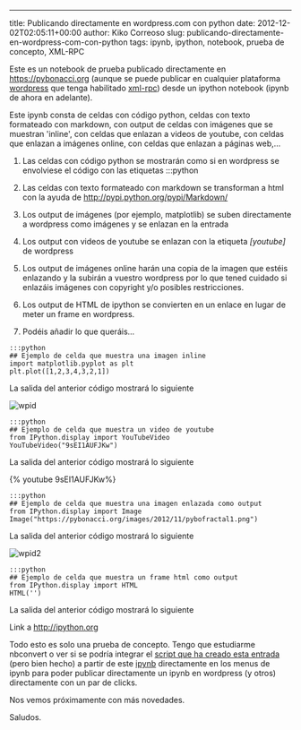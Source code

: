 ---
title: Publicando directamente en wordpress.com con python
date: 2012-12-02T02:05:11+00:00
author: Kiko Correoso
slug: publicando-directamente-en-wordpress-com-con-python
tags: ipynb, ipython, notebook, prueba de concepto, XML-RPC

Este es un notebook de prueba publicado directamente en <https://pybonacci.org> (aunque se puede publicar en cualquier plataforma [wordpress](http://wordpress.org/) que tenga habilitado [xml-rpc](http://codex.wordpress.org/XML-RPC_Support)) desde un ipython notebook (ipynb de ahora en adelante).

Este ipynb consta de celdas con código python, celdas con texto formateado con markdown, con output de celdas con imágenes que se muestran 'inline', con celdas que enlazan a videos de youtube, con celdas que enlazan a imágenes online, con celdas que enlazan a páginas web,...

  1. Las celdas con código python se mostrarán como si en wordpress se envolviese el código con las etiquetas
        :::python
    

  1. Las celdas con texto formateado con markdown se transforman a html con la ayuda de <http://pypi.python.org/pypi/Markdown/>

  1. Los output de imágenes (por ejemplo, matplotlib) se suben directamente a wordpress como imágenes y se enlazan en la entrada

  1. Los output con videos de youtube se enlazan con la etiqueta _[youtube]_ de wordpress

  1. Los output de imágenes online harán una copia de la imagen que estéis enlazando y la subirán a vuestro wordpress por lo que tened cuidado si enlazáis imágenes con copyright y/o posibles restricciones.

  1. Los output de HTML de ipython se convierten en un enlace en lugar de meter un frame en wordpress.

  1. Podéis añadir lo que queráis...

    :::python
    ## Ejemplo de celda que muestra una imagen inline
    import matplotlib.pyplot as plt
    plt.plot([1,2,3,4,3,2,1])

La salida del anterior código mostrará lo siguiente
  
![wpid](https://pybonacci.org/images/2012/12/wpid-publicando_directamente_en_wordpress-com_con_python0.png)

    :::python
    ## Ejemplo de celda que muestra un video de youtube
    from IPython.display import YouTubeVideo
    YouTubeVideo("9sEI1AUFJKw")

La salida del anterior código mostrará lo siguiente
  
{% youtube 9sEI1AUFJKw%}

    :::python
    ## Ejemplo de celda que muestra una imagen enlazada como output
    from IPython.display import Image
    Image("https://pybonacci.org/images/2012/11/pybofractal1.png")

La salida del anterior código mostrará lo siguiente
  
![wpid2](https://new.pybonacci.org/images/2012/12/wpid-publicando_directamente_en_wordpress-com_con_python1.png)

    :::python
    ## Ejemplo de celda que muestra un frame html como output
    from IPython.display import HTML
    HTML('')

La salida del anterior código mostrará lo siguiente
  
Link a <http://ipython.org>

Todo esto es solo una prueba de concepto. Tengo que estudiarme nbconvert o ver si se podría integrar el [script que ha creado esta entrada](https://gist.github.com/4186007) (pero bien hecho) a partir de este [ipynb](http://nbviewer.ipython.org/4185988/) directamente en los menus de ipynb para poder publicar directamente un ipynb en wordpress (y otros) directamente con un par de clicks.

Nos vemos próximamente con más novedades.

Saludos.
